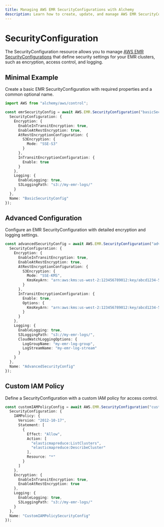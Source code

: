 ```yaml
---
title: Managing AWS EMR SecurityConfigurations with Alchemy
description: Learn how to create, update, and manage AWS EMR SecurityConfigurations using Alchemy Cloud Control.
---
```


# SecurityConfiguration

The SecurityConfiguration resource allows you to manage [AWS EMR SecurityConfigurations](https://docs.aws.amazon.com/emr/latest/userguide/) that define security settings for your EMR clusters, such as encryption, access control, and logging.

## Minimal Example

Create a basic EMR SecurityConfiguration with required properties and a common optional name.

```ts
import AWS from "alchemy/aws/control";

const emrSecurityConfig = await AWS.EMR.SecurityConfiguration("basicSecurityConfig", {
  SecurityConfiguration: {
    Encryption: {
      EnableInTransitEncryption: true,
      EnableAtRestEncryption: true,
      AtRestEncryptionConfiguration: {
        S3Encryption: {
          Mode: "SSE-S3"
        }
      },
      InTransitEncryptionConfiguration: {
        Enable: true
      }
    },
    Logging: {
      EnableLogging: true,
      S3LoggingPath: "s3://my-emr-logs/"
    }
  },
  Name: "BasicSecurityConfig"
});
```

## Advanced Configuration

Configure an EMR SecurityConfiguration with detailed encryption and logging settings.

```ts
const advancedSecurityConfig = await AWS.EMR.SecurityConfiguration("advancedSecurityConfig", {
  SecurityConfiguration: {
    Encryption: {
      EnableInTransitEncryption: true,
      EnableAtRestEncryption: true,
      AtRestEncryptionConfiguration: {
        S3Encryption: {
          Mode: "SSE-KMS",
          KmsKeyArn: "arn:aws:kms:us-west-2:123456789012:key/abcd1234-56ef-78gh-90ij-klmnopqrst"
        }
      },
      InTransitEncryptionConfiguration: {
        Enable: true,
        Options: {
          KmsKeyArn: "arn:aws:kms:us-west-2:123456789012:key/abcd1234-56ef-78gh-90ij-klmnopqrst"
        }
      }
    },
    Logging: {
      EnableLogging: true,
      S3LoggingPath: "s3://my-emr-logs/",
      CloudWatchLoggingOptions: {
        LogGroupName: "my-emr-log-group",
        LogStreamName: "my-emr-log-stream"
      }
    }
  },
  Name: "AdvancedSecurityConfig"
});
```

## Custom IAM Policy

Define a SecurityConfiguration with a custom IAM policy for access control.

```ts
const customIAMPolicyConfig = await AWS.EMR.SecurityConfiguration("customIAMPolicyConfig", {
  SecurityConfiguration: {
    IAMPolicy: {
      Version: "2012-10-17",
      Statement: [
        {
          Effect: "Allow",
          Action: [
            "elasticmapreduce:ListClusters",
            "elasticmapreduce:DescribeCluster"
          ],
          Resource: "*"
        }
      ]
    },
    Encryption: {
      EnableInTransitEncryption: true,
      EnableAtRestEncryption: true
    },
    Logging: {
      EnableLogging: true,
      S3LoggingPath: "s3://my-emr-logs/"
    }
  },
  Name: "CustomIAMPolicySecurityConfig"
});
```